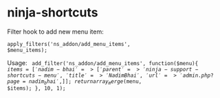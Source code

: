 # ninja-shortcuts


Filter hook to add new menu item:

<code>apply_filters('ns_addon/add_menu_items', $menu_items);</code>

Usage:
<code>
add_filter('ns_addon/add_menu_items', function($menu){
	$items = [
		 'nadim-bhai' => [
                'parent'     => 'ninja-support-shortcuts-menu',
                'title'      => 'Nadim Bhai',
                'url'        => 'admin.php?page=nadim_bhai',
         ]
	];
	return array_merge($menu, $items);
}, 10, 1);
</code>
